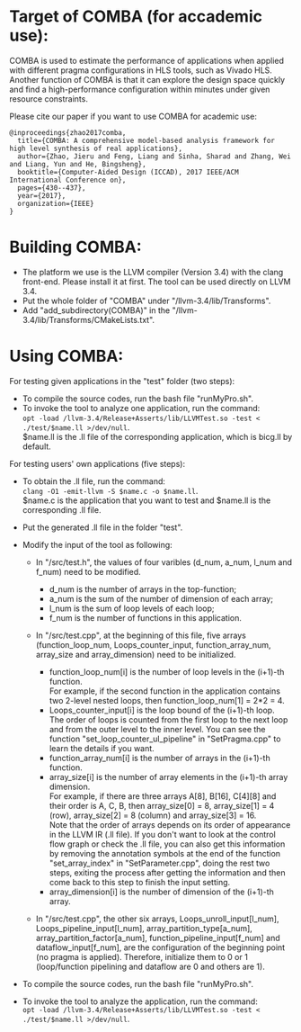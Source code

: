 Target of COMBA (for accademic use):
======================================
COMBA is used to estimate the performance of applications when applied with different pragma configurations in HLS tools, such as Vivado HLS. Another function of COMBA is that it can explore the design space quickly and find a high-performance configuration within minutes under given resource constraints.

Please cite our paper if you want to use COMBA for academic use:
```
@inproceedings{zhao2017comba,
  title={COMBA: A comprehensive model-based analysis framework for high level synthesis of real applications},
  author={Zhao, Jieru and Feng, Liang and Sinha, Sharad and Zhang, Wei and Liang, Yun and He, Bingsheng},
  booktitle={Computer-Aided Design (ICCAD), 2017 IEEE/ACM International Conference on},
  pages={430--437},
  year={2017},
  organization={IEEE}
}
```


Building COMBA:
======================================
 * The platform we use is the LLVM compiler (Version 3.4) with the clang front-end. Please install it at first. The tool can be used directly on LLVM 3.4. 
 * Put the whole folder of "COMBA" under "/llvm-3.4/lib/Transforms".
 * Add "add_subdirectory(COMBA)" in the "/llvm-3.4/lib/Transforms/CMakeLists.txt".




Using COMBA:
======================================
 For testing given applications in the "test" folder (two steps):

  * To compile the source codes, run the bash file "runMyPro.sh".
  * To invoke the tool to analyze one application, run the command:   
	`opt -load /llvm-3.4/Release+Asserts/lib/LLVMTest.so -test < ./test/$name.ll >/dev/null`.   
     $name.ll is the .ll file of the corresponding application, which is bicg.ll by default.


 For testing users' own applications (five steps):

  * To obtain the .ll file, run the command:  
	`clang -O1 -emit-llvm -S $name.c -o $name.ll`.   	   
     $name.c is the application that you want to test and $name.ll is the corresponding .ll file.
  * Put the generated .ll file in the folder "test".
  * Modify the input of the tool as following:
	* In "/src/test.h", the values of four varibles (d_num, a_num, l_num and f_num) need to be modified. 
		* d_num is the number of arrays in the top-function;   
		* a_num is the sum of the number of dimension of each array; 
		* l_num is the sum of loop levels of each loop; 
		* f_num is the number of functions in this application.
    
	* In "/src/test.cpp", at the beginning of this file, five arrays (function_loop_num, Loops_counter_input, function_array_num, array_size and array_dimension) need to be initialized.
		* function_loop_num[i] is the number of loop levels in the (i+1)-th function.  
		For example, if the second function in the application contains two 2-level nested loops, then function_loop_num[1] = 2*2 = 4.
		* Loops_counter_input[i] is the loop bound of the (i+1)-th loop.  
		The order of loops is counted from the first loop to the next loop and from the outer level to the inner level. You can see the function "set_loop_counter_ul_pipeline" in "SetPragma.cpp" to learn the details if you want.
		* function_array_num[i] is the number of arrays in the (i+1)-th function. 
		* array_size[i] is the number of array elements in the (i+1)-th array dimension.   
		For example, if there are three arrays A[8], B[16], C[4][8] and their order is A, C, B, then array_size[0] = 8, array_size[1] = 4 (row), array_size[2] = 8 (column) and array_size[3] = 16.   
		Note that the order of arrays depends on its order of appearance in the LLVM IR (.ll file). If you don't want to look at the control flow graph or check the .ll file, you can also get this information by removing the annotation symbols at the end of the function "set_array_index" in "SetParameter.cpp", doing the rest two steps, exiting the process after getting the information and then come back to this step to finish the input setting. 
		* array_dimension[i] is the number of dimension of the (i+1)-th array.
       
	* In "/src/test.cpp", the other six arrays, Loops_unroll_input[l_num], Loops_pipeline_input[l_num], array_partition_type[a_num], array_partition_factor[a_num], function_pipeline_input[f_num] and dataflow_input[f_num], are the configuration of the beginning point (no pragma is applied). Therefore, initialize them to 0 or 1 (loop/function pipelining and dataflow are 0 and others are 1). 
      
 * To compile the source codes, run the bash file "runMyPro.sh".
 * To invoke the tool to analyze the application, run the command:  
	`opt -load /llvm-3.4/Release+Asserts/lib/LLVMTest.so -test < ./test/$name.ll >/dev/null`.



